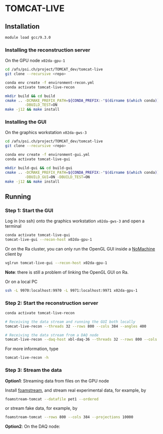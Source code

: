 # TOMCAT-LIVE

## Installation

```sh
module load gcc/9.3.0
```

### Installing the reconstruction server


On the GPU node `x02da-gpu-1`

```sh
cd /afs/psi.ch/project/TOMCAT_dev/tomcat-live
git clone --recursive <repo>

conda env create -f environment-recon.yml
conda activate tomcat-live-recon

mkdir build && cd build
cmake .. -DCMAKE_PREFIX_PATH=${CONDA_PREFIX:-"$(dirname $(which conda))/../"} \
         -DBUILD_TEST=ON 
make -j12 && make install
```

### Installing the GUI

On the graphics workstation `x02da-gws-3`

```sh
cd /afs/psi.ch/project/TOMCAT_dev/tomcat-live
git clone --recursive <repo>

conda env create -f environment-gui.yml
conda activate tomcat-live-gui

mkdir build-gui && cd build-gui
cmake .. -DCMAKE_PREFIX_PATH=${CONDA_PREFIX:-"$(dirname $(which conda))/../"} \
         -DBUILD_GUI=ON -DBUILD_TEST=ON 
make -j12 && make install
```

## Running

### Step 1: Start the GUI 

Log in (no ssh) onto the graphics workstation `x02da-gws-3` and open a terminal
```sh
conda activate tomcat-live-gui
tomcat-live-gui --recon-host x02da-gpu-1
```

Or on the Ra cluster, you can only run the OpenGL GUI inside a [NoMachine](https://www.psi.ch/en/photon-science-data-services/remote-interactive-access
) client by
```sh
vglrun tomcat-live-gui --recon-host x02da-gpu-1
```
**Note**: there is still a problem of linking the OpenGL GUI on Ra.

Or on a local PC
```sh
ssh -L 9970:localhost:9970 -L 9971:localhost:9971 x02da-gpu-1
```

### Step 2: Start the reconstruction server

```sh
conda activate tomcat-live-recon

# Receiving the data stream and running the GUI both locally
tomcat-live-recon --threads 32 --rows 800 --cols 384 --angles 400

# Receiving the data stream from a DAQ node
tomcat-live-recon --daq-host xbl-daq-36 --threads 32 --rows 800 --cols 384 --angles 400
```

For more information, type
```sh
tomcat-live-recon -h
```

### Step 3: Stream the data

**Option1**: Streaming data from files on the GPU node

Install [foamstream](https://github.com/zhujun98/foamstream.git), and stream real 
experimental data, for example, by
```sh
foamstream-tomcat --datafile pet1 --ordered
```
or stream fake data, for example, by
```sh
foamstream-tomcat --rows 800 --cols 384 --projections 10000
```

**Option2**: On the DAQ node:
